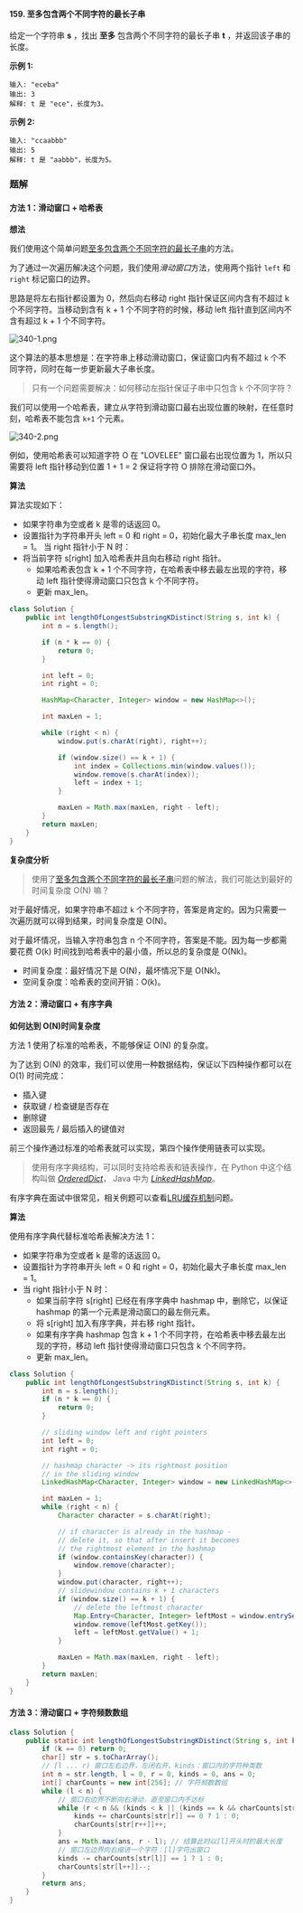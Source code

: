#### 159. 至多包含两个不同字符的最长子串

给定一个字符串 **s** ，找出 **至多** 包含两个不同字符的最长子串 **t** ，并返回该子串的长度。

**示例 1:**

```shell
输入: "eceba"
输出: 3
解释: t 是 "ece"，长度为3。
```

**示例 2:**

```shell
输入: "ccaabbb"
输出: 5
解释: t 是 "aabbb"，长度为5。
```

### 题解

#### 方法 1：滑动窗口 + 哈希表

**想法**

我们使用这个简单问题[至多包含两个不同字符的最长子串](https://leetcode-cn.com/problems/longest-substring-with-at-most-two-distinct-characters/)的方法。

为了通过一次遍历解决这个问题，我们使用*滑动窗口*方法，使用两个指针 `left` 和 `right` 标记窗口的边界。

思路是将左右指针都设置为 0，然后向右移动 right 指针保证区间内含有不超过 k 个不同字符。当移动到含有 k + 1 个不同字符的时候，移动 left 指针直到区间内不含有超过 k + 1 个不同字符。

![340-1.png](./images/至多包含两个不同字符的最长子串/1.jpg)

这个算法的基本思想是：在字符串上移动滑动窗口，保证窗口内有不超过 `k` 个不同字符，同时在每一步更新最大子串长度。

> 只有一个问题需要解决：如何移动左指针保证子串中只包含 `k` 个不同字符？

我们可以使用一个哈希表，建立从字符到滑动窗口最右出现位置的映射，在任意时刻，哈希表不能包含 `k+1` 个元素。

![340-2.png](./images/至多包含两个不同字符的最长子串/2.jpg)

例如，使用哈希表可以知道字符 O 在 "LOVELEE" 窗口最右出现位置为 1，所以只需要将 left 指针移动到位置 1 + 1 = 2 保证将字符 O 排除在滑动窗口外。

**算法**

算法实现如下：

* 如果字符串为空或者 k 是零的话返回 0。
* 设置指针为字符串开头 left = 0 和 right = 0，初始化最大子串长度 max_len = 1。
  当 right 指针小于 N 时：
* 将当前字符 s[right] 加入哈希表并且向右移动 right 指针。
  * 如果哈希表包含 k + 1 个不同字符，在哈希表中移去最左出现的字符，移动 left 指针使得滑动窗口只包含 k 个不同字符。
  * 更新 max_len。

```java
class Solution {
    public int lengthOfLongestSubstringKDistinct(String s, int k) {
        int n = s.length();

        if (n * k == 0) {
            return 0;
        }

        int left = 0;
        int right = 0;

        HashMap<Character, Integer> window = new HashMap<>();

        int maxLen = 1;

        while (right < n) {
            window.put(s.charAt(right), right++);

            if (window.size() == k + 1) {
                int index = Collections.min(window.values());
                window.remove(s.charAt(index));
                left = index + 1;
            }

            maxLen = Math.max(maxLen, right - left);
        }
        return maxLen;
    }
}
```

**复杂度分析**

> 使用了[至多包含两个不同字符的最长子串](https://leetcode-cn.com/problems/longest-substring-with-at-most-two-distinct-characters/)问题的解法，我们可能达到最好的时间复杂度 O(N) 嘛？

对于最好情况，如果字符串不超过 `k` 个不同字符，答案是肯定的。因为只需要一次遍历就可以得到结果，时间复杂度是 O(N)。

对于最坏情况，当输入字符串包含 n 个不同字符，答案是不能。因为每一步都需要花费 O(k) 时间找到哈希表中的最小值，所以总的复杂度是 O(Nk)。

- 时间复杂度：最好情况下是 O(N)，最坏情况下是 O(Nk)。
- 空间复杂度：哈希表的空间开销：O(k)。

#### 方法 2：滑动窗口 + 有序字典

**如何达到 O(N)时间复杂度**

方法 1 使用了标准的哈希表，不能够保证 O(N) 的复杂度。

为了达到 O(N) 的效率，我们可以使用一种数据结构，保证以下四种操作都可以在 O(1) 时间完成：

- 插入键
- 获取键 / 检查键是否存在
- 删除键
- 返回最先 / 最后插入的键值对

前三个操作通过标准的哈希表就可以实现，第四个操作使用链表可以实现。

> 使用有序字典结构，可以同时支持哈希表和链表操作，在 Python 中这个结构叫做 [*OrderedDict*](https://docs.python.org/3/library/collections.html#collections.OrderedDict)， Java 中为 [*LinkedHashMap*](https://docs.oracle.com/javase/8/docs/api/java/util/LinkedHashMap.html)。

有序字典在面试中很常见，相关例题可以查看[LRU缓存机制](https://leetcode-cn.com/problems/lru-cache/)问题。

**算法**

使用有序字典代替标准哈希表解决方法 1：

* 如果字符串为空或者 k 是零的话返回 0。
* 设置指针为字符串开头 left = 0 和 right = 0，初始化最大子串长度 max_len = 1。
* 当 right 指针小于 N 时：
  * 如果当前字符 s[right] 已经在有序字典中 hashmap 中，删除它，以保证 hashmap 的第一个元素是滑动窗口的最左侧元素。
  * 将 s[right] 加入有序字典，并右移 right 指针。
  * 如果有序字典 hashmap 包含 k + 1 个不同字符，在哈希表中移去最左出现的字符，移动 left 指针使得滑动窗口只包含 k 个不同字符。
  * 更新 max_len。

```java
class Solution {
    public int lengthOfLongestSubstringKDistinct(String s, int k) {
        int n = s.length();
        if (n * k == 0) {
            return 0;
        }

        // sliding window left and right pointers
        int left = 0;
        int right = 0;

        // hashmap character -> its rightmost position
        // in the sliding window
        LinkedHashMap<Character, Integer> window = new LinkedHashMap<>();

        int maxLen = 1;
        while (right < n) {
            Character character = s.charAt(right);

            // if character is already in the hashmap -
            // delete it, so that after insert it becomes
            // the rightmost element in the hashmap
            if (window.containsKey(character)) {
                window.remove(character);
            }
            window.put(character, right++);
            // slidewindow contains k + 1 characters
            if (window.size() == k + 1) {
                // delete the leftmost character
                Map.Entry<Character, Integer> leftMost = window.entrySet().iterator().next();
                window.remove(leftMost.getKey());
                left = leftMost.getValue() + 1;
            }

            maxLen = Math.max(maxLen, right - left);
        }
        return maxLen;
    }
}
```



#### 方法 3：滑动窗口 + 字符频数数组

```java
class Solution {
    public static int lengthOfLongestSubstringKDistinct(String s, int k) {
        if (k == 0) return 0;
        char[] str = s.toCharArray();
        // [l ... r) 窗口左右边界，左闭右开。kinds：窗口内的字符种类数
        int n = str.length, l = 0, r = 0, kinds = 0, ans = 0;
        int[] charCounts = new int[256]; // 字符频数数组
        while (l < n) {
            // 窗口右边界不断向右滑动，直至窗口内不达标
            while (r < n && (kinds < k || (kinds == k && charCounts[str[r]] != 0))) {
                kinds += charCounts[str[r]] == 0 ? 1 : 0;
                charCounts[str[r++]]++;
            }
            ans = Math.max(ans, r - l); // 结算此时以[l]开头时的最大长度
            // 窗口左边界向右缩进一个字符：[l]字符出窗口
            kinds -= charCounts[str[l]] == 1 ? 1 : 0;
            charCounts[str[l++]]--;
        }
        return ans;
    }
}
```

